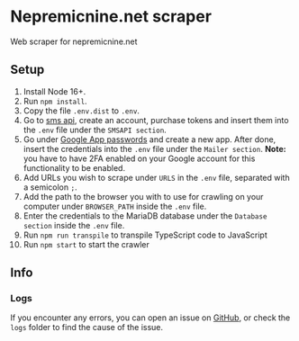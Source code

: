 # Nepremicnine.net scraper

Web scraper for nepremicnine.net

## Setup

1. Install Node 16+.
2. Run `npm install`.
3. Copy the file `.env.dist` to `.env`.
4. Go to [sms api](https://www.smsapi.si/), create an account, purchase tokens and insert them into the `.env` file under the `SMSAPI section`.
5. Go under [Google App passwords](https://myaccount.google.com/apppasswords) and create a new app. After done, insert the credentials into the `.env` file under the `Mailer section`. **Note:** you have to have 2FA enabled on your Google
   account for this functionality to be enabled.
6. Add URLs you wish to scrape under `URLS` in the `.env` file, separated with a semicolon `;`.
7. Add the path to the browser you with to use for crawling on your computer under `BROWSER_PATH` inside the `.env` file.
8. Enter the credentials to the MariaDB database under the `Database section` inside the `.env` file.
9. Run `npm run transpile` to transpile TypeScript code to JavaScript
10. Run `npm start` to start the crawler

## Info

### Logs

If you encounter any errors, you can open an issue on [GitHub](https://github.com/andrazbajec/nepremicnine-scraper-node), or check the `logs` folder to find the cause of the issue.
